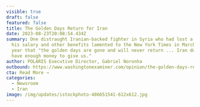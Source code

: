 ```yaml
---
visible: true
draft: false
featured: false
title: The Golden Days Return for Iran
date: 2023-08-23T20:08:54.434Z
summary: One distraught Iranian-backed fighter in Syria who had lost a third of
  his salary and other benefits lamented to the New York Times in March of that
  year that "the golden days are gone and will never return ... Iran doesn’t
  have enough money to give us."
author: POLARIS Executive Director, Gabriel Noronha
outbound: https://www.washingtonexaminer.com/opinion/the-golden-days-return-for-iran
cta: Read More →
categories:
  - Newsroom
  - Iran
image: /img/updates/istockphoto-486651541-612x612.jpg
---
```

